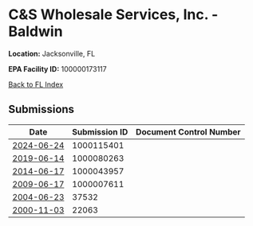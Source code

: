 # C&S Wholesale Services, Inc. - Baldwin

**Location:** Jacksonville, FL

**EPA Facility ID:** 100000173117

[Back to FL Index](../../index.md)

## Submissions

| Date | Submission ID | Document Control Number |
|------|--------------|-------------------------|
| [2024-06-24](submissions/1000115401.md) | 1000115401 |  |
| [2019-06-14](submissions/1000080263.md) | 1000080263 |  |
| [2014-06-17](submissions/1000043957.md) | 1000043957 |  |
| [2009-06-17](submissions/1000007611.md) | 1000007611 |  |
| [2004-06-23](submissions/37532.md) | 37532 |  |
| [2000-11-03](submissions/22063.md) | 22063 |  |
